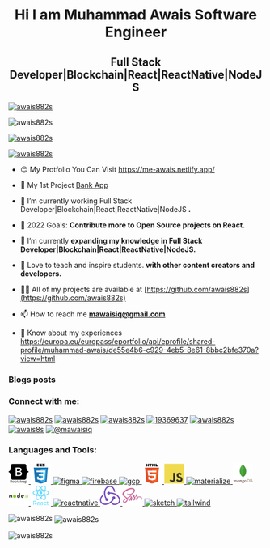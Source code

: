 <h1 align="center">Hi I am Muhammad Awais Software Engineer</h1>

<h2 align="center">Full Stack Developer|Blockchain|React|ReactNative|NodeJS</h3>

<a href="https://github.com/awais882s">
    <img src="https://res.cloudinary.com/dtzcvsa8l/image/upload/v1692428044/Purple_and_Yellow_Colorful_LinkedIn_Article_Cover_Image_1_yqsi5j.png" alt="awais882s" /> 
</a>
</br>

<p align="left"> <img src="https://komarev.com/ghpvc/?username=awais882s&label=Profile%20views&color=0e75b6&style=flat" alt="awais882s" /> </p>

<p align="left"> <a href="https://github.com/awais882s/My-React-Bank"><img src="https://github-profile-trophy.vercel.app/?username=awais882s" alt="awais882s" /></a> </p>

<p align="left"> <a href="https://twitter.com/awais882s" target="blank"><img src="https://img.shields.io/twitter/follow/awais882s?logo=twitter&style=for-the-badge" alt="awais882s" /></a> </p>

- 😊 My Protfolio You Can Visit https://me-awais.netlify.app/ 
- 🔭 My 1st Project [Bank App](https://my-bank-882s.web.app/)
- 🔭 I’m currently working Full Stack Developer|Blockchain|React|ReactNative|NodeJS **.**

- 🥅 2022 Goals: **Contribute more to Open Source projects on React.**

- 👯 I’m currently **expanding my knowledge in Full Stack Developer|Blockchain|React|ReactNative|NodeJS.**

- 📢 Love to teach and inspire students. **with other content creators and developers.**

- 👨‍💻 All of my projects are available at [https://github.com/awais882s](https://github.com/awais882s)

- 📫 How to reach me **mawaisiq@gmail.com**

- 📄 Know about my experiences [https://europa.eu/europass/eportfolio/api/eprofile/shared-profile/muhammad-awais/de55e4b6-c929-4eb5-8e61-8bbc2bfe370a?view=html ](https://europa.eu/europass/eportfolio/api/eprofile/shared-profile/muhammad-awais/de55e4b6-c929-4eb5-8e61-8bbc2bfe370a?view=html )

### Blogs posts
<!-- BLOG-POST-LIST:START -->
<!-- BLOG-POST-LIST:END -->

<h3 align="left">Connect with me:</h3>
<p align="left">
<a href="https://dev.to/awais882s" target="blank"><img align="center" src="https://raw.githubusercontent.com/rahuldkjain/github-profile-readme-generator/master/src/images/icons/Social/devto.svg" alt="awais882s" height="30" width="40" /></a>
<a href="https://twitter.com/awais882s" target="blank"><img align="center" src="https://raw.githubusercontent.com/rahuldkjain/github-profile-readme-generator/master/src/images/icons/Social/twitter.svg" alt="awais882s" height="30" width="40" /></a>
<a href="https://linkedin.com/in/awais882s" target="blank"><img align="center" src="https://raw.githubusercontent.com/rahuldkjain/github-profile-readme-generator/master/src/images/icons/Social/linked-in-alt.svg" alt="awais882s" height="30" width="40" /></a>
<a href="https://stackoverflow.com/users/19369637" target="blank"><img align="center" src="https://raw.githubusercontent.com/rahuldkjain/github-profile-readme-generator/master/src/images/icons/Social/stack-overflow.svg" alt="19369637" height="30" width="40" /></a>
<a href="https://fb.com/awais882s" target="blank"><img align="center" src="https://raw.githubusercontent.com/rahuldkjain/github-profile-readme-generator/master/src/images/icons/Social/facebook.svg" alt="awais882s" height="30" width="40" /></a>
<a href="https://instagram.com/awais8s" target="blank"><img align="center" src="https://raw.githubusercontent.com/rahuldkjain/github-profile-readme-generator/master/src/images/icons/Social/instagram.svg" alt="awais8s" height="30" width="40" /></a>
<a href="https://medium.com/@mawaisiq" target="blank"><img align="center" src="https://raw.githubusercontent.com/rahuldkjain/github-profile-readme-generator/master/src/images/icons/Social/medium.svg" alt="@mawaisiq" height="30" width="40" /></a>
</p>

<h3 align="left">Languages and Tools:</h3>
<p align="left"> <a href="https://getbootstrap.com" target="_blank" rel="noreferrer"> <img src="https://raw.githubusercontent.com/devicons/devicon/master/icons/bootstrap/bootstrap-plain-wordmark.svg" alt="bootstrap" width="40" height="40"/> </a> <a href="https://www.w3schools.com/css/" target="_blank" rel="noreferrer"> <img src="https://raw.githubusercontent.com/devicons/devicon/master/icons/css3/css3-original-wordmark.svg" alt="css3" width="40" height="40"/> </a> <a href="https://www.figma.com/" target="_blank" rel="noreferrer"> <img src="https://www.vectorlogo.zone/logos/figma/figma-icon.svg" alt="figma" width="40" height="40"/> </a> <a href="https://firebase.google.com/" target="_blank" rel="noreferrer"> <img src="https://www.vectorlogo.zone/logos/firebase/firebase-icon.svg" alt="firebase" width="40" height="40"/> </a> <a href="https://cloud.google.com" target="_blank" rel="noreferrer"> <img src="https://www.vectorlogo.zone/logos/google_cloud/google_cloud-icon.svg" alt="gcp" width="40" height="40"/> </a> <a href="https://www.w3.org/html/" target="_blank" rel="noreferrer"> <img src="https://raw.githubusercontent.com/devicons/devicon/master/icons/html5/html5-original-wordmark.svg" alt="html5" width="40" height="40"/> </a> <a href="https://developer.mozilla.org/en-US/docs/Web/JavaScript" target="_blank" rel="noreferrer"> <img src="https://raw.githubusercontent.com/devicons/devicon/master/icons/javascript/javascript-original.svg" alt="javascript" width="40" height="40"/> </a> <a href="https://materializecss.com/" target="_blank" rel="noreferrer"> <img src="https://raw.githubusercontent.com/prplx/svg-logos/5585531d45d294869c4eaab4d7cf2e9c167710a9/svg/materialize.svg" alt="materialize" width="40" height="40"/> </a> <a href="https://www.mongodb.com/" target="_blank" rel="noreferrer"> <img src="https://raw.githubusercontent.com/devicons/devicon/master/icons/mongodb/mongodb-original-wordmark.svg" alt="mongodb" width="40" height="40"/> </a> <a href="https://nodejs.org" target="_blank" rel="noreferrer"> <img src="https://raw.githubusercontent.com/devicons/devicon/master/icons/nodejs/nodejs-original-wordmark.svg" alt="nodejs" width="40" height="40"/> </a> <a href="https://reactjs.org/" target="_blank" rel="noreferrer"> <img src="https://raw.githubusercontent.com/devicons/devicon/master/icons/react/react-original-wordmark.svg" alt="react" width="40" height="40"/> </a> <a href="https://reactnative.dev/" target="_blank" rel="noreferrer"> <img src="https://reactnative.dev/img/header_logo.svg" alt="reactnative" width="40" height="40"/> </a> <a href="https://redux.js.org" target="_blank" rel="noreferrer"> <img src="https://raw.githubusercontent.com/devicons/devicon/master/icons/redux/redux-original.svg" alt="redux" width="40" height="40"/> </a> <a href="https://sass-lang.com" target="_blank" rel="noreferrer"> <img src="https://raw.githubusercontent.com/devicons/devicon/master/icons/sass/sass-original.svg" alt="sass" width="40" height="40"/> </a> <a href="https://www.sketch.com/" target="_blank" rel="noreferrer"> <img src="https://www.vectorlogo.zone/logos/sketchapp/sketchapp-icon.svg" alt="sketch" width="40" height="40"/> </a> <a href="https://tailwindcss.com/" target="_blank" rel="noreferrer"> <img src="https://www.vectorlogo.zone/logos/tailwindcss/tailwindcss-icon.svg" alt="tailwind" width="40" height="40"/> </a> </p>

<p><img align="left" src="https://github-readme-stats.vercel.app/api/top-langs?username=awais882s&show_icons=true&locale=en&layout=compact" alt="awais882s" /></p>

<p>&nbsp;<img align="center" src="https://github-readme-stats.vercel.app/api?username=awais882s&show_icons=true&locale=en" alt="awais882s" /></p>

<p><img align="center" src="https://github-readme-streak-stats.herokuapp.com/?user=awais882s&" alt="awais882s" /></p>
